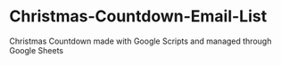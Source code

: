 # Christmas-Countdown-Email-List
Christmas Countdown made with Google Scripts and managed through Google Sheets
